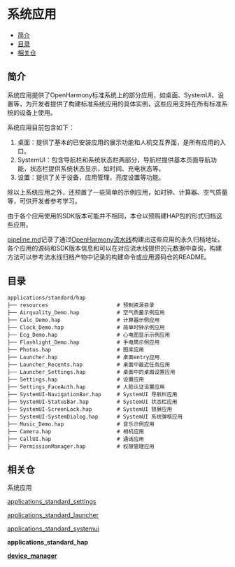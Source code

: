 # 系统应用<a name="ZH-CN_TOPIC_0000001162045697"></a>

-   [简介](#section110mcpsimp)
-   [目录](#section11948105210591)
-   [相关仓](#section120mcpsimp)

## 简介<a name="section110mcpsimp"></a>

系统应用提供了OpenHarmony标准系统上的部分应用，如桌面、SystemUI、设置等，为开发者提供了构建标准系统应用的具体实例，这些应用支持在所有标准系统的设备上使用。

系统应用目前包含如下：

1.  桌面：提供了基本的已安装应用的展示功能和人机交互界面，是所有应用的入口。
2.  SystemUI：包含导航栏和系统状态栏两部分，导航栏提供基本页面导航功能，状态栏提供系统状态显示，如时间、充电状态等。
3.  设置：提供了关于设备，应用管理，亮度设置等功能。

除以上系统应用之外，还预置了一些简单的示例应用，如时钟、计算器、空气质量等，可供开发者参考学习。

由于各个应用使用的SDK版本可能并不相同，本仓以预购建HAP包的形式归档这些应用。

[pipeline.md](pipline.md)记录了通过[OpenHarmony流水线](http://ci.openharmony.cn/dailys/dailybuilds)构建出这些应用的永久归档地址。各个应用的源码和SDK版本信息和可以在对应流水线提供的元数据中查询，构建方法可以参考流水线归档产物中记录的构建命令或应用源码仓的README。

## 目录<a name="section11948105210591"></a>

```
applications/standard/hap
├── resources                      # 预制资源目录
├── Airquality_Demo.hap            # 空气质量示例应用
├── Calc_Demo.hap                  # 计算器示例应用
├── Clock_Demo.hap                 # 简单时钟示例应用
├── Ecg_Demo.hap                   # 心电图显示示例应用
├── Flashlight_Demo.hap            # 手电筒示例应用
├── Photos.hap                     # 图库应用
├── Launcher.hap                   # 桌面entry应用
├── Launcher_Recents.hap           # 桌面中最近任务应用
├── Launcher_Settings.hap          # 桌面中的桌面设置应用
├── Settings.hap                   # 设置应用
├── Settings_FaceAuth.hap          # 人脸认证设置应用
├── SystemUI-NavigationBar.hap     # SystemUI 导航栏应用
├── SystemUI-StatusBar.hap         # SystemUI 状态栏应用
├── SystemUI-ScreenLock.hap        # SystemUI 锁屏应用
├── SystemUI-SystemDialog.hap      # SystemUI 系统弹框应用
├── Music_Demo.hap                 # 音乐示例应用
├── Camera.hap                     # 相机应用
├── CallUI.hap                     # 通话应用
├── PermissionManager.hap          # 权限管理应用
```

## 相关仓<a name="section120mcpsimp"></a>

系统应用

[applications\_standard\_settings](https://gitee.com/openharmony/applications_settings)

[applications\_standard\_launcher](https://gitee.com/openharmony/applications_launcher)

[applications\_standard\_systemui](https://gitee.com/openharmony/applications_systemui)

**applications\_standard\_hap**

**[device_manager](https://gitee.com/openharmony/device_manager)**
